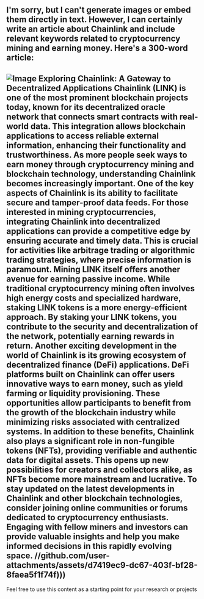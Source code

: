 I'm sorry, but I can't generate images or embed them directly in text. However, I can certainly write an article about Chainlink and include relevant keywords related to cryptocurrency mining and earning money. Here's a 300-word article:
---

![Image](https://github.com/user-attachments/assets/4a25d116-2220-4385-b08e-f287af8fcbc4)
**Exploring Chainlink: A Gateway to Decentralized Applications**
Chainlink (LINK) is one of the most prominent blockchain projects today, known for its decentralized oracle network that connects smart contracts with real-world data. This integration allows blockchain applications to access reliable external information, enhancing their functionality and trustworthiness. As more people seek ways to earn money through cryptocurrency mining and blockchain technology, understanding Chainlink becomes increasingly important.
One of the key aspects of Chainlink is its ability to facilitate secure and tamper-proof data feeds. For those interested in mining cryptocurrencies, integrating Chainlink into decentralized applications can provide a competitive edge by ensuring accurate and timely data. This is crucial for activities like arbitrage trading or algorithmic trading strategies, where precise information is paramount.
Mining LINK itself offers another avenue for earning passive income. While traditional cryptocurrency mining often involves high energy costs and specialized hardware, staking LINK tokens is a more energy-efficient approach. By staking your LINK tokens, you contribute to the security and decentralization of the network, potentially earning rewards in return.
Another exciting development in the world of Chainlink is its growing ecosystem of decentralized finance (DeFi) applications. DeFi platforms built on Chainlink can offer users innovative ways to earn money, such as yield farming or liquidity provisioning. These opportunities allow participants to benefit from the growth of the blockchain industry while minimizing risks associated with centralized systems.
In addition to these benefits, Chainlink also plays a significant role in non-fungible tokens (NFTs), providing verifiable and authentic data for digital assets. This opens up new possibilities for creators and collectors alike, as NFTs become more mainstream and lucrative.
To stay updated on the latest developments in Chainlink and other blockchain technologies, consider joining online communities or forums dedicated to cryptocurrency enthusiasts. Engaging with fellow miners and investors can provide valuable insights and help you make informed decisions in this rapidly evolving space.
 //github.com/user-attachments/assets/d7419ec9-dc67-403f-bf28-8faea5f1f74f)))
---
Feel free to use this content as a starting point for your research or projects
